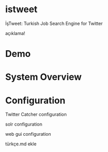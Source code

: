istweet
=======

İşTweet: Turkish Job Search Engine for Twitter

açıklama!


Demo
=======


System Overview
=======


Configuration
=======
Twitter Catcher configuration

solr configuration

web gui configuration

türkçe.md ekle

